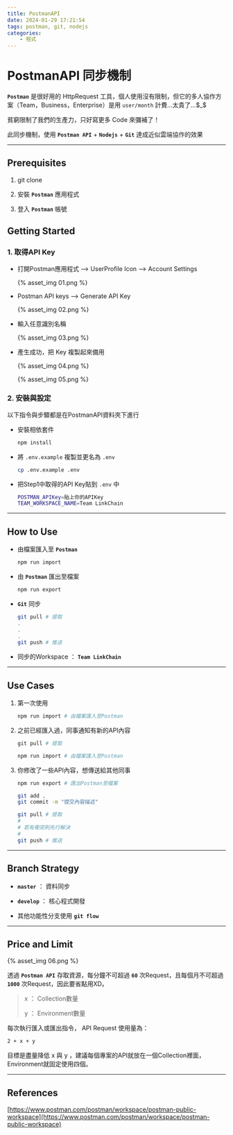 ```yaml
---
title: PostmanAPI
date: 2024-01-29 17:21:54
tags: postman, git, nodejs
categories: 
    - 程式
---
```


# **PostmanAPI 同步機制**

**`Postman`** 是很好用的 HttpRequest 工具，個人使用沒有限制，但它的多人協作方案（Team，Business，Enterprise）是用 `user/month` 計費...太貴了...$_$

貧窮限制了我們的生產力，只好寫更多 Code 來彌補了！

此同步機制，使用 **`Postman API`** + **`Nodejs`** + **`Git`** 達成近似雲端協作的效果

---

## **Prerequisites**

1. git clone 

1. 安裝 **`Postman`** 應用程式

2. 登入 **`Postman`** 帳號

## **Getting Started**

### **1. 取得API Key**

* 打開Postman應用程式 --> UserProfile Icon --> Account Settings

    {% asset_img 01.png %}

* Postman API keys --> Generate API Key

    {% asset_img 02.png %}

* 輸入任意識別名稱

    {% asset_img 03.png %}

* 產生成功，把 Key 複製起來備用

    {% asset_img 04.png %}

    {% asset_img 05.png %}

### **2. 安裝與設定**

以下指令與步驟都是在PostmanAPI資料夾下進行

* 安裝相依套件

    ```sh
    npm install
    ```

* 將 `.env.example` 複製並更名為 `.env`

    ```sh
    cp .env.example .env
    ```

* 把Step1中取得的API Key貼到 `.env` 中

    ```sh
    POSTMAN_APIKey=貼上你的APIKey
    TEAM_WORKSPACE_NAME=Team LinkChain
    ```

---

## **How to Use**

* 由檔案匯入至 **`Postman`**

    ```powershell
    npm run import
    ```

* 由 **`Postman`** 匯出至檔案

    ```powershell
    npm run export
    ```

* **`Git`** 同步

    ```sh
    git pull # 提取
    .
    .
    .
    git push # 推送
    ```

* 同步的Workspace ： **`Team LinkChain`**

---

## **Use Cases**

1. 第一次使用

    ```sh
    npm run import # 由檔案匯入至Postman
    ```

2. 之前已經匯入過，同事通知有新的API內容

    ```powershell
    git pull # 提取
    ```

    ```powershell
    npm run import # 由檔案匯入至Postman
    ```

3. 你修改了一些API內容，想傳送給其他同事

    ```powershell
    npm run export # 匯出Postman至檔案
    ```

    ```bash
    git add .
    git commit -m "提交內容描述"
    ```

    ```bash
    git pull # 提取
    #
    # 若有衝突則先行解決
    #
    git push # 推送
    ```

---

## **Branch Strategy**

* **`master`** ： 資料同步

* **`develop`** ： 核心程式開發

* 其他功能性分支使用 **`git flow`**
---

## **Price and Limit**

{% asset_img 06.png %}

透過 **`Postman API`** 存取資源，每分鐘不可超過 **`60`** 次Request，且每個月不可超過 **`1000`** 次Request，因此要省點用XD。

> x ： Collection數量
>
> y ： Environment數量

每次執行匯入或匯出指令， API Request 使用量為：

```sh
2 + x + y
```

目標是盡量降低 x 與 y ，建議每個專案的API就放在一個Collection裡面，Environment就固定使用四個。

---

## **References**

[https://www.postman.com/postman/workspace/postman-public-workspace](https://www.postman.com/postman/workspace/postman-public-workspace)